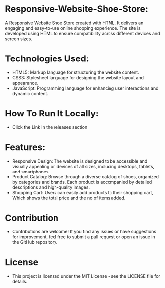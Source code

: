 # Responsive-Website-Shoe-Store:
A Responsive Website Shoe Store created with HTML. It delivers an engaging and easy-to-use online shopping experience. The site is developed using HTML to ensure compatibility across different devices and screen sizes.

# Technologies Used:
* HTML5: Markup language for structuring the website content.
* CSS3: Stylesheet language for designing the website layout and appearance.
* JavaScript: Programming language for enhancing user interactions and dynamic content.

# How To Run It Locally:
* Click the Link in the releases section

# Features:
* Responsive Design: The website is designed to be accessible and visually appealing on devices of all sizes, including desktops, tablets, and smartphones.
* Product Catalog: Browse through a diverse catalog of shoes, organized by categories and brands. Each product is accompanied by detailed descriptions and high-quality images.
* Shopping Cart: Users can easily add products to their shopping cart, Which shows the total price and the no of items added.

# Contribution
* Contributions are welcome! If you find any issues or have suggestions for improvement, feel free to submit a pull request or open an issue in the GitHub repository.

# License
* This project is licensed under the MIT License - see the LICENSE file for details.
